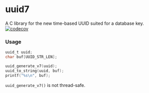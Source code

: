 # uuid7
A C library for the new time-based UUID suited for a database key.
[![codecov](https://codecov.io/github/oittaa/uuid7-c/graph/badge.svg?token=XXQO298RMF)](https://codecov.io/github/oittaa/uuid7-c)

### Usage
```c
uuid_t uuid;
char buf[UUID_STR_LEN];

uuid_generate_v7(uuid);
uuid_to_string(uuid, buf);
printf("%s\n", buf);
```

`uuid_generate_v7()` is not thread-safe.